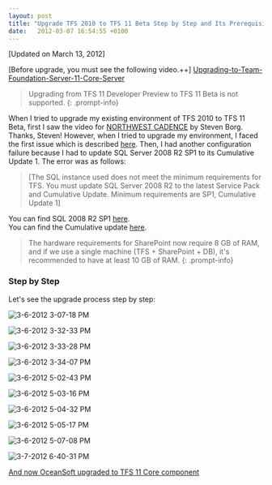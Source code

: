 ```yaml
---
layout: post
title: "Upgrade TFS 2010 to TFS 11 Beta Step by Step and Its Prerequisites"
date:   2012-03-07 16:54:55 +0100
---
```


[Updated on March 13, 2012]

[Before upgrade, you must see the following video.++]
[Upgrading-to-Team-Foundation-Server-11-Core-Server](http://channel9.msdn.com/Blogs/VisualStudio/Upgrading-to-Team-Foundation-Server-11-Core-Server-Upgrade#c634668199383903825)

>Upgrading from TFS 11 Developer Preview to TFS 11 Beta is not supported.
{: .prompt-info}

When I tried to upgrade my existing environment of TFS 2010 to TFS 11 Beta, first I saw the video for [NORTHWEST CADENCE](http://blog.nwcadence.com/upgrading-to-team-foundation-server-11-tfs-11-beta/ "NORTHWEST CADENCE") by Steven Borg. Thanks, Steven! However, when I tried to upgrade my environment, I faced the first issue which is described [here](https://mohamedradwan-devops.github.io/posts/upgrade-tfs-11-beta-failure-and-its-solution/ "TFS 11 Upgrade issue"). Then, I had another configuration failure because I had to update SQL Server 2008 R2 SP1 to its Cumulative Update 1. The error was as follows:

> [The SQL instance used does not meet the minimum requirements for TFS. You must update SQL Server 2008 R2 to the latest Service Pack and Cumulative Update. Minimum requirements are SP1, Cumulative Update 1]

You can find SQL 2008 R2 SP1 [here](http://www.microsoft.com/download/en/details.aspx?id=26727 "SQL 2008 R2 SP1").  
You can find the Cumulative update [here](http://support.microsoft.com/kb/2544793 "Cumulative update").

>The hardware requirements for SharePoint now require 8 GB of RAM, and if we use a single machine (TFS + SharePoint + DB), it's recommended to have at least 10 GB of RAM.
{: .prompt-info}

### Step by Step

Let's see the upgrade process step by step:

![3-6-2012 3-07-18 PM](/assets/img/2012/03/3-6-2012-3-07-18-PM.png)

![3-6-2012 3-32-33 PM](/assets/img/2012/03/3-6-2012-3-32-33-PM.png)

![3-6-2012 3-33-28 PM](/assets/img/2012/03/3-6-2012-3-33-28-PM.png)

![3-6-2012 3-34-07 PM](/assets/img/2012/03/3-6-2012-3-34-07-PM.png)

![3-6-2012 5-02-43 PM](/assets/img/2012/03/3-6-2012-5-02-43-PM.png)

![3-6-2012 5-03-16 PM](/assets/img/2012/03/3-6-2012-5-03-16-PM.png)

![3-6-2012 5-04-32 PM](/assets/img/2012/03/3-6-2012-5-04-32-PM.png)

![3-6-2012 5-05-17 PM](/assets/img/2012/03/3-6-2012-5-05-17-PM.png)

![3-6-2012 5-07-08 PM](/assets/img/2012/03/3-6-2012-5-07-08-PM.png)

![3-7-2012 6-40-31 PM](/assets/img/2012/03/3-7-2012-6-40-31-PM.png)

[And now OceanSoft upgraded to TFS 11 Core component](https://mohamedradwan-devops.github.io/posts/now-oceansoft-upgraded-to-tfs-11-beta-with-go-live-support/ "OceanSoft upgrade to TFS 11 Beta")
